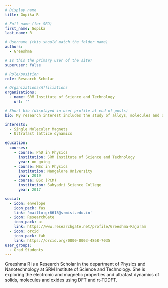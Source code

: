 ```yaml
---
# Display name
title: Gopika R

# Full name (for SEO)
first_name: Gopika
last_name: R

# Username (this should match the folder name)
authors:
  - Greeshma

# Is this the primary user of the site?
superuser: false

# Role/position
role: Research Scholar

# Organizations/Affiliations
organizations:
  - name: SRM Institute of Science and Technology
    url: ''

# Short bio (displayed in user profile at end of posts)
bio: My research interest includes the study of alloys, molecules and oxides.

interests:
  - Single Molecular Magnets
  - Ultrafast lattice dynamics

education:
  courses:
    - course: PhD in Physics
      institution: SRM Institute of Science and Technology
      year: on going
    - course: MSc in Physics
      institution: Mangalore University
      year: 2019
    - course: BSc (PCM)
      institution: Sahyadri Science College
      year: 2017

social:
  - icon: envelope
    icon_pack: fas
    link: 'mailto:gr6613@srmist.edu.in'
  - icon: ResearchGate
    icon_pack: ai
    link: https://www.researchgate.net/profile/Greeshma-Rajaram
  - icon: orcid
    icon_pack: fab
    link: https://orcid.org/0000-0003-4868-7035
user_groups:
  - Grad Students
---
```


Greeshma R is a Research Scholar in the department of Physics and Nanotechnology at SRM Institute of Science and Technology. She is exploring the electronic and magnetic properties and ultrafast dynamics of solids, molecules and oxides using DFT and rt-TDDFT.
